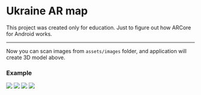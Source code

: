 # Ukraine AR map
This project was created only for education. Just to figure out how ARCore for Android works.

---

Now you can scan images from `assets/images` folder, and application will create 3D model above.

### Example

<img src="https://github.com/akimaleo/Android-ArUkraineMap/blob/master/images/defaultmap.jpg?raw=true">
<img src="https://github.com/akimaleo/Android-ArUkraineMap/blob/master/images/projectionmap1.jpg?raw=true">
<img src="https://github.com/akimaleo/Android-ArUkraineMap/blob/master/images/projectionmap2.jpg?raw=true">
<img src="https://github.com/akimaleo/Android-ArUkraineMap/blob/masterimages//projectionmap3.jpg?raw=true">